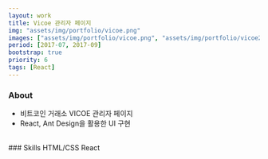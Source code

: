 ```yaml
---
layout: work
title: Vicoe 관리자 페이지
img: "assets/img/portfolio/vicoe.png"
images: ["assets/img/portfolio/vicoe.png", "assets/img/portfolio/vicoe2.png", "assets/img/portfolio/vicoe3.png", "assets/img/portfolio/vicoe4.png"]
period: [2017-07, 2017-09]
bootstrap: true
priority: 6
tags: [React]
---
```


### About
* 비트코인 거래소 VICOE 관리자 페이지
* React, Ant Design을 활용한 UI 구현

<br>
### Skills
<span class="badge badge-dark">HTML/CSS</span>
<span class="badge badge-dark">React</span>
